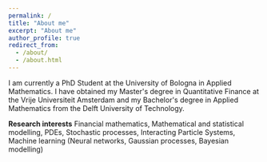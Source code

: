 ```yaml
---
permalink: /
title: "About me"
excerpt: "About me"
author_profile: true
redirect_from: 
  - /about/
  - /about.html
---
```


I am currently a PhD Student at the University of Bologna in Applied Mathematics. I have obtained my Master's degree in Quantitative Finance at the Vrije Universiteit Amsterdam and my Bachelor's degree in Applied Mathematics from the Delft University of Technology. 

**Research interests**
Financial mathematics, Mathematical and statistical modelling, PDEs, Stochastic processes, Interacting Particle Systems, Machine learning (Neural networks, Gaussian processes, Bayesian modelling)


